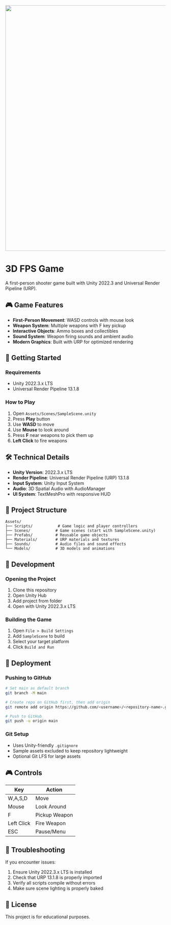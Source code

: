 <img width="512" height="768" alt="" src="https://github.com/user-attachments/assets/dfb0940d-c20a-40fe-96df-af11358fafe4" />

# 3D FPS Game

A first-person shooter game built with Unity 2022.3 and Universal Render Pipeline (URP).

## 🎮 Game Features

- **First-Person Movement**: WASD controls with mouse look
- **Weapon System**: Multiple weapons with F key pickup
- **Interactive Objects**: Ammo boxes and collectibles
- **Sound System**: Weapon firing sounds and ambient audio
- **Modern Graphics**: Built with URP for optimized rendering

## 🚀 Getting Started

### Requirements
- Unity 2022.3.x LTS
- Universal Render Pipeline 13.1.8

### How to Play
1. Open `Assets/Scenes/SampleScene.unity`
2. Press **Play** button
3. Use **WASD** to move
4. Use **Mouse** to look around
5. Press **F** near weapons to pick them up
6. **Left Click** to fire weapons

## 🛠️ Technical Details

- **Unity Version**: 2022.3.x LTS
- **Render Pipeline**: Universal Render Pipeline (URP) 13.1.8
- **Input System**: Unity Input System
- **Audio**: 3D Spatial Audio with AudioManager
- **UI System**: TextMeshPro with responsive HUD

## 📁 Project Structure

```
Assets/
├── Scripts/           # Game logic and player controllers
├── Scenes/           # Game scenes (start with SampleScene.unity)
├── Prefabs/          # Reusable game objects
├── Materials/        # URP materials and textures
├── Sounds/           # Audio files and sound effects
└── Models/           # 3D models and animations
```

## 🎯 Development

### Opening the Project
1. Clone this repository
2. Open Unity Hub
3. Add project from folder
4. Open with Unity 2022.3.x LTS

### Building the Game
1. Open `File > Build Settings`
2. Add `SampleScene` to build
3. Select your target platform
4. Click `Build and Run`

## 🚀 Deployment

### Pushing to GitHub
```bash
# Set main as default branch
git branch -M main

# Create repo on GitHub first, then add origin
git remote add origin https://github.com/<username>/<repository-name>.git

# Push to GitHub
git push -u origin main
```

### Git Setup
- Uses Unity-friendly `.gitignore`
- Sample assets excluded to keep repository lightweight
- Optional Git LFS for large assets

## 🎮 Controls

| Key | Action |
|-----|--------|
| W,A,S,D | Move |
| Mouse | Look Around |
| F | Pickup Weapon |
| Left Click | Fire Weapon |
| ESC | Pause/Menu |

## 🔧 Troubleshooting

If you encounter issues:
1. Ensure Unity 2022.3.x LTS is installed
2. Check that URP 13.1.8 is properly imported
3. Verify all scripts compile without errors
4. Make sure scene lighting is properly baked

## 📝 License

This project is for educational purposes.
